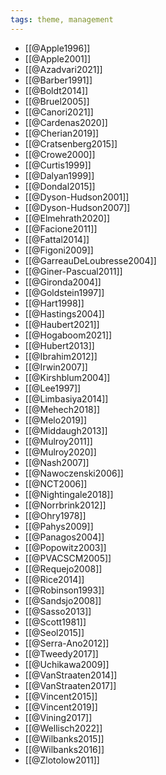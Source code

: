 ```yaml
---
tags: theme, management
---
```


- [[@Apple1996]]
- [[@Apple2001]]
- [[@Azadvari2021]]
- [[@Barber1991]]
- [[@Boldt2014]]
- [[@Bruel2005]]
- [[@Canori2021]]
- [[@Cardenas2020]]
- [[@Cherian2019]]
- [[@Cratsenberg2015]]
- [[@Crowe2000]]
- [[@Curtis1999]]
- [[@Dalyan1999]]
- [[@Dondal2015]]
- [[@Dyson-Hudson2001]]
- [[@Dyson-Hudson2007]]
- [[@Elmehrath2020]]
- [[@Facione2011]]
- [[@Fattal2014]]
- [[@Figoni2009]]
- [[@GarreauDeLoubresse2004]]
- [[@Giner-Pascual2011]]
- [[@Gironda2004]]
- [[@Goldstein1997]]
- [[@Hart1998]]
- [[@Hastings2004]]
- [[@Haubert2021]]
- [[@Hogaboom2021]]
- [[@Hubert2013]]
- [[@Ibrahim2012]]
- [[@Irwin2007]]
- [[@Kirshblum2004]]
- [[@Lee1997]]
- [[@Limbasiya2014]]
- [[@Mehech2018]]
- [[@Melo2019]]
- [[@Middaugh2013]]
- [[@Mulroy2011]]
- [[@Mulroy2020]]
- [[@Nash2007]]
- [[@Nawoczenski2006]]
- [[@NCT2006]]
- [[@Nightingale2018]]
- [[@Norrbrink2012]]
- [[@Ohry1978]]
- [[@Pahys2009]]
- [[@Panagos2004]]
- [[@Popowitz2003]]
- [[@PVACSCM2005]]
- [[@Requejo2008]]
- [[@Rice2014]]
- [[@Robinson1993]]
- [[@Sandsjo2008]]
- [[@Sasso2013]]
- [[@Scott1981]]
- [[@Seol2015]]
- [[@Serra-Ano2012]]
- [[@Tweedy2017]]
- [[@Uchikawa2009]]
- [[@VanStraaten2014]]
- [[@VanStraaten2017]]
- [[@Vincent2015]]
- [[@Vincent2019]]
- [[@Vining2017]]
- [[@Wellisch2022]]
- [[@Wilbanks2015]]
- [[@Wilbanks2016]]
- [[@Zlotolow2011]]